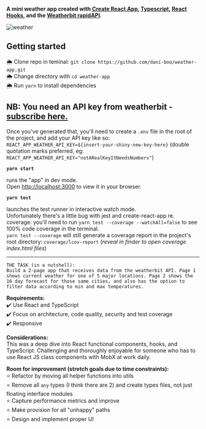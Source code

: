 <!--- to preview in VSCode, use ⇧⌘V (shift + command + V) --->

**A mini weather app created with [Create React App](https://github.com/facebook/create-react-app), [Typescript](https://www.typescriptlang.org/), [React Hooks](https://reactjs.org/docs/hooks-overview.html), and the [Weatherbit rapidAPI](https://rapidapi.com/weatherbit/api/weather/endpoints).**

![weather](public/weather.jpg)

## Getting started

🌦️ Clone repo in teminal: `git clone https://github.com/dani-boo/weather-app.git`  
🌦️ Change directory with `cd weather-app`  
🌦️ Run `yarn` to install dependencies

## NB: You need an API key from weatherbit - [subscribe here.](https://rapidapi.com/weatherbit/api/weather/endpoints)

Once you've generated that, you'll need to create a `.env` file in the root of the project, and add your API key like so:
`REACT_APP_WEATHER_API_KEY=${insert-your-shiny-new-key-here}` (double quotation marks preferred, eg: `REACT_APP_WEATHER_API_KEY="notARealKeyItNeedsNumbers"`)

**`yarn start`**

runs the "app" in dev mode.<br />
Open [http://localhost:3000](http://localhost:3000) to view it in your browser.

**`yarn test`**

launches the test runner in interactive watch mode.<br />
Unfortunately there's a little bug with jest and create-react-app re. coverage: you'll need to run `yarn test --coverage --watchAll=false` to see 100% code coverage in the terminal.<br/>
`yarn test --coverage` will still generate a coverage report in the project's root directory: `coverage/lcov-report`
(*reveal in finder to open coverage index.html files*)

_____________________

`THE TASK (in a nutshell):`  
`Build a 2-page app that receives data from the weatherbit API. Page 1 shows current weather for one of 5 major locations. Page 2 shows the 16 day forecast for those same cities, and also has the option to filter data according to min and max temperatures.`  

**Requirements:**<br />
✔️ Use React and TypeScript<br />
✔️ Focus on architecture, code quality, security and test coverage<br />
✔️ Responsive<br />

**Considerations:**<br />
This was a deep dive into React functional components, hooks, and TypeScript. Challenging and thoroughly enjoyable for someone who has to use React JS class components with MobX at work daily.

**Room for improvement (stretch goals due to time constraints):**<br />
⭐ Refactor by moving all helper functions into utils<br />
⭐ Remove all `any` types (I think there are 2) and create types files, not just floating interface modules<br />
⭐ Capture performance metrics and improve<br />
⭐ Make provision for all "unhappy" paths<br />
⭐ Design and implement proper UI<br />
